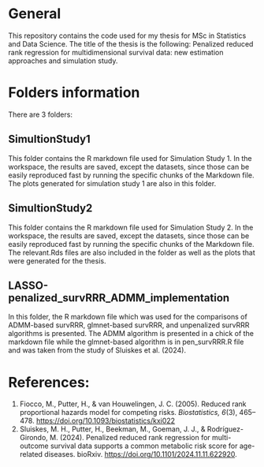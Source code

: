 # General
This repository contains the code used for my thesis for MSc in Statistics and Data Science. The title of the thesis is the following: Penalized reduced rank regression for multidimensional survival data: new estimation approaches and simulation study.

# Folders information
There are 3 folders:
## SimultionStudy1
This folder contains the R markdown file used for Simulation Study 1. In the workspace, the results are saved, except the datasets, since those can be easily reproduced fast by running the specific chunks of the Markdown file. The plots generated for simulation study 1 are also in this folder.
## SimultionStudy2
This folder contains the R markdown file used for Simulation Study 2. In the workspace, the results are saved, except the datasets, since those can be easily reproduced fast by running the specific chunks of the Markdown file. The relevant.Rds files are also included in the folder as well as the plots that were generated for the thesis.
## LASSO-penalized_survRRR_ADMM_implementation
In this folder, the R markdown file which was used for the comparisons of ADMM-based survRRR, glmnet-based survRRR, and unpenalized survRRR algorithms is presented. The ADMM algorithm is presented in a chick of the markdown file while the glmnet-based algorithm is in pen_survRRR.R file and was taken from the study of Sluiskes et al. (2024). 

# References:
1. Fiocco, M., Putter, H., & van Houwelingen, J. C. (2005). Reduced rank proportional hazards model for competing risks. *Biostatistics, 6*(3), 465–478. https://doi.org/10.1093/biostatistics/kxi022
2. Sluiskes, M. H., Putter, H., Beekman, M., Goeman, J. J., & Rodríguez-Girondo, M. (2024). Penalized reduced rank regression for multi-outcome survival data supports a common metabolic risk score for age-related diseases. bioRxiv. https://doi.org/10.1101/2024.11.11.622920.

